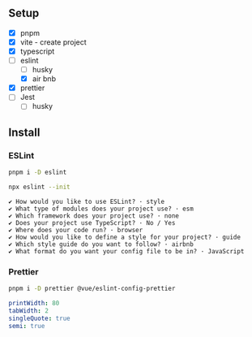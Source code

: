 ## Setup

- [x] pnpm
- [x] vite - create project
- [x] typescript
- [ ] eslint
  - [ ] husky
  - [x] air bnb
- [x] prettier
- [ ] Jest
  - [ ] husky

## Install

### ESLint

```zsh
pnpm i -D eslint
```

```zsh
npx eslint --init
```

```terminal
✔ How would you like to use ESLint? · style
✔ What type of modules does your project use? · esm
✔ Which framework does your project use? · none
✔ Does your project use TypeScript? · No / Yes
✔ Where does your code run? · browser
✔ How would you like to define a style for your project? · guide
✔ Which style guide do you want to follow? · airbnb
✔ What format do you want your config file to be in? · JavaScript
```

### Prettier

```zsh
pnpm i -D prettier @vue/eslint-config-prettier
```

```.prettierrc.yml
printWidth: 80
tabWidth: 2
singleQuote: true
semi: true
```
